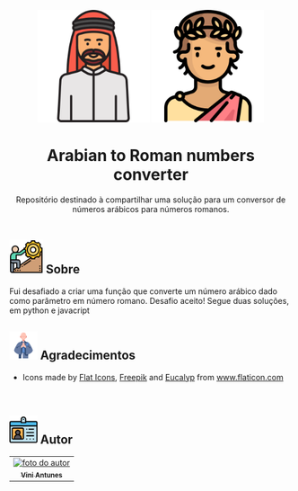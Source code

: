 <p align="center">
  <img src="images/arabian.png" float="center" width=200px/>
  <img src="images/roman.png" float="center" width=200px/>
</p>

<h1 align="center"> Arabian to Roman numbers converter  </h1>
<div align="center"> Repositório destinado à compartilhar uma solução para um conversor de números arábicos para números romanos. </div>
<br>

<h2><img src="images/challenge.png" width=60px/> Sobre </h2>
<p> Fui desafiado a criar uma função que converte um número arábico dado como parâmetro em número romano. Desafio aceito! Segue duas soluções, em python e javacript </p>

<h2><img src="https://raw.githubusercontent.com/ViniViniAntunes/Prevendo_Valor_de_Aluguel_em_SP/master/Previsao_valor_aluguel/images/agradecimentos.svg" width=50px/> Agradecimentos </h2>
  <div>
    <p>
      <ul>
        <adress>
          <li>Icons made by <a target="_blank" href="https://www.flaticon.com/authors/flat-icons" title="Flat Icons">Flat Icons</a>, <a target="_blank" href="https://www.freepik.com" title="Freepik">Freepik</a> and <a target="_blank" href="https://www.flaticon.com/authors/eucalyp" title="Eucalyp">Eucalyp</a> from <a target="_blank" href="https://www.flaticon.com/" title="Flaticon">www.flaticon.com</a></li>
        </adress>
      </ul>
    </p>
  </div>
<br>
<h2><img src="https://raw.githubusercontent.com/ViniViniAntunes/Prevendo_Valor_de_Aluguel_em_SP/master/Previsao_valor_aluguel/images/autor.svg" width=50px/> Autor </h2>
  <table>
    <tr>
      <td align="center"><a target="_blank" href="https://viniviniantunes.github.io/" target="_blank"><img src="https://avatars0.githubusercontent.com/u/57882903?s=460&u=caee8cc76060b036952e169feba0449f2d43519e&v=4" width="140px;" alt="foto do autor"/><br><sub><b>Vini Antunes</b></sub></a><br></td>
    <tr>
  </table>
